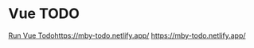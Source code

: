 # Vue TODO
[Run Vue Todo](https://mby-todo.netlify.app/)https://mby-todo.netlify.app/
https://mby-todo.netlify.app/
